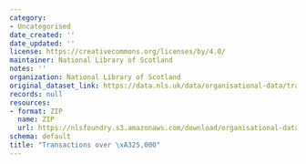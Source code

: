 ```yaml
---
category:
- Uncategorised
date_created: ''
date_updated: ''
license: https://creativecommons.org/licenses/by/4.0/
maintainer: National Library of Scotland
notes: ''
organization: National Library of Scotland
original_dataset_link: https://data.nls.uk/data/organisational-data/transactions-over-25k/
records: null
resources:
- format: ZIP
  name: ZIP
  url: https://nlsfoundry.s3.amazonaws.com/download/organisational-data/over-25000-transactions.zip
schema: default
title: "Transactions over \xA325,000"
---
```

